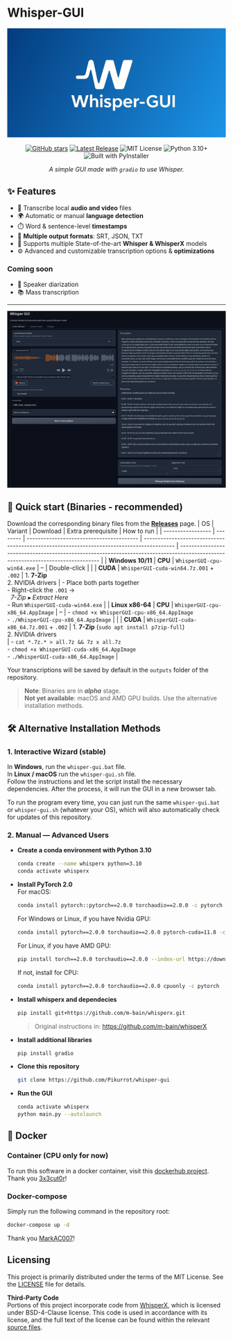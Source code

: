 # Whisper-GUI

![Whisper-GUI](github/logo_wide.png)

<div align="center">

[![GitHub stars](https://img.shields.io/github/stars/Pikurrot/whisper-gui?style=flat-square)](https://github.com/Pikurrot/whisper-gui/stargazers)
[![Latest Release](https://img.shields.io/github/v/release/Pikurrot/whisper-gui?style=flat-square)](https://github.com/Pikurrot/whisper-gui/releases/latest)
![MIT License](https://img.shields.io/badge/License-MIT-green?style=flat-square)
![Python 3.10+](https://img.shields.io/badge/Python-3.10+-brightgreen?style=flat-square)
![Built with PyInstaller](https://img.shields.io/badge/Built%20with-PyInstaller-blue?style=flat-square)

*A simple GUI made with `gradio` to use Whisper.*

</div>

## ✨ Features
- 📁 Transcribe local **audio and video** files
- 🌍 Automatic or manual **language detection**
- ⏱️ Word & sentence-level **timestamps**
- 💾 **Multiple output formats**: SRT, JSON, TXT
- 🤖 Supports multiple State-of-the-art **Whisper & WhisperX** models
- ⚙️ Advanced and customizable transcription options & **optimizations**

### Coming soon
- 👥 Speaker diarization
- 📚 Mass transcription

---
![Whisper-GUI screenshot](github/interface_screenshot.png)

## 🚀 Quick start (Binaries - recommended)
Download the corresponding binary files from the [**Releases**](https://github.com/Pikurrot/whisper-gui/releases) page.
| OS                | Variant  | Download                                 | Extra prerequisite                                                                        | How to run                                                                                                                      |
| ----------------- | -------- | ---------------------------------------- | ----------------------------------------------------------------------------------------- | ------------------------------------------------------------------------------------------------------------------------------- |
| **Windows 10/11** | **CPU**  | `WhisperGUI-cpu-win64.exe`               | –                                                                                         | Double-click                                                                                                                    |
|                   | **CUDA** | `WhisperGUI-cuda-win64.7z.001` + `.002`  | 1. **7-Zip**<br>2. NVIDIA drivers                                                  | - Place both parts together<br>- Right-click the `.001` → <br>  *7-Zip ▸ Extract Here*<br>- Run `WhisperGUI-cuda-win64.exe`         |
| **Linux x86-64**  | **CPU**  | `WhisperGUI-cpu-x86_64.AppImage`         | –                                                                     | - `chmod +x WhisperGUI-cpu-x86_64.AppImage`<br> - `./WhisperGUI-cpu-x86_64.AppImage`                                                                                                                               |
|                   | **CUDA** | `WhisperGUI-cuda-x86_64.7z.001` + `.002` | 1. **7-Zip** (`sudo apt install p7zip-full`)<br>2. NVIDIA drivers<br> | - `cat *.7z.* > all.7z && 7z x all.7z`<br>- `chmod +x WhisperGUI-cuda-x86_64.AppImage`<br>- `./WhisperGUI-cuda-x86_64.AppImage` |


Your transcriptions will be saved by default in the `outputs` folder of the repository.

> **Note**: Binaries are in ***alpha*** stage.  
> **Not yet available**: macOS and AMD GPU builds. Use the alternative installation methods.

## 🛠️ Alternative Installation Methods
### 1. Interactive Wizard (stable)
In **Windows**, run the `whisper-gui.bat` file.  
In **Linux / macOS** run the `whisper-gui.sh` file.  
Follow the instructions and let the script install the necessary dependencies. After the process, it will run the GUI in a new browser tab.  

To run the program every time, you can just run the same `whisper-gui.bat` or `whisper-gui.sh` (whatever your OS), which will also automatically check for updates of this repository.

### 2. Manual — Advanced Users
- **Create a conda environment with Python 3.10**  
	```bash
	conda create --name whisperx python=3.10
	conda activate whisperx
	```
- **Install PyTorch 2.0**  
	For macOS:  
	```bash
	conda install pytorch::pytorch==2.0.0 torchaudio==2.0.0 -c pytorch
	```
	For Windows or Linux, if you have Nvidia GPU:  
	```bash
	conda install pytorch==2.0.0 torchaudio==2.0.0 pytorch-cuda=11.8 -c pytorch -c nvidia
	```
	For Linux, if you have AMD GPU:  
	```bash
	pip install torch==2.0.0 torchaudio==2.0.0 --index-url https://download.pytorch.org/whl/rocm6.0`
	```
	If not, install for CPU:  
	```bash
	conda install pytorch==2.0.0 torchaudio==2.0.0 cpuonly -c pytorch
	```
- **Install whisperx and dependecies**  
	```bash
	pip install git+https://github.com/m-bain/whisperx.git
	```
	>Original instructions in: https://github.com/m-bain/whisperX
- **Install additional libraries**  
	```bash
	pip install gradio
	```
- **Clone this repository**  
	```bash
	git clone https://github.com/Pikurrot/whisper-gui
	```
- **Run the GUI**  
	```bash
	conda activate whisperx
	python main.py --autolaunch
	```

## 🐳 Docker
### Container (CPU only for now)
To run this software in a docker container, visit this [dockerhub project](https://hub.docker.com/r/3x3cut0r/whisper-gui).  
Thank you [3x3cut0r](https://hub.docker.com/u/3x3cut0r)!

### Docker-compose
Simply run the following command in the repository root:
```bash
docker-compose up -d
```
Thank you [MarkAC007](https://github.com/MarkAC007)!

## Licensing
This project is primarily distributed under the terms of the MIT License. See the [LICENSE](LICENSE) file for details.

**Third-Party Code**  
Portions of this project incorporate code from [WhisperX](https://github.com/m-bain/whisperX), which is licensed under BSD-4-Clause license. This code is used in accordance with its license, and the full text of the license can be found within the relevant [source files](scripts/whisper_model.py).
